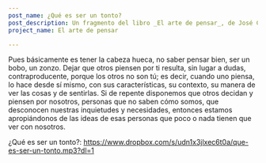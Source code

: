 ```yaml
---
post_name: ¿Qué es ser un tonto?
post_description: Un fragmento del libro _El arte de pensar_, de José Carlos Ruiz   
project_name: El arte de pensar

---
```


Pues básicamente es tener la cabeza hueca, no saber pensar bien, ser un bobo, un zonzo. Dejar que otros piensen por ti resulta, sin lugar a dudas, contraproducente, porque los otros no son tú; es decir, cuando uno piensa, lo hace desde sí mismo, con sus características, su contexto, su manera de ver las cosas y de sentirlas. Si de repente disponemos que otros decidan y piensen por nosotros, personas que no saben cómo somos, que desconocen nuestras inquietudes y necesidades, entonces estamos apropiándonos de las ideas de esas personas que poco o nada tienen que ver con nosotros.

<div class="post-audios" markdown="1">

¿Qué es ser un tonto?: https://www.dropbox.com/s/udn1x3jlxec6t0a/que-es-ser-un-tonto.mp3?dl=1

</div>